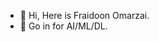 - 👋 Hi, Here is Fraidoon Omarzai.
- 👀 Go in for AI/ML/DL.

<!---
FraidoonOmarzai/FraidoonOmarzai is a ✨ special ✨ repository because its `README.md` (this file) appears on your GitHub profile.
You can click the Preview link to take a look at your changes.
--->
